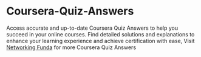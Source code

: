 # Coursera-Quiz-Answers
Access accurate and up-to-date Coursera Quiz Answers to help you succeed in your online courses. Find detailed solutions and explanations to enhance your learning experience and achieve certification with ease, Visit [Networking Funda](https://networkingfunda.com/) for more Coursera Quiz Answers
